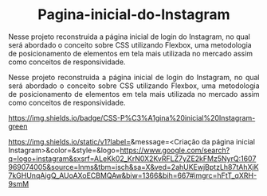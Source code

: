 <h1 align="center"> Pagina-inicial-do-Instagram </h1>

 Nesse projeto reconstruida a página inicial de login do Instagram, no qual será abordado o conceito sobre CSS utilizando Flexbox, uma metodologia de posicionamento de elementos em tela mais utilizada no mercado assim como conceitos de responsividade.
 
 <p align="justify"> Nesse projeto reconstruida a página inicial de login do Instagram, no qual será abordado o conceito sobre CSS utilizando Flexbox, uma metodologia de posicionamento de elementos em tela mais utilizada no mercado assim como conceitos de responsividade. </p>


https://img.shields.io/badge/CSS-P%C3%A1gina%20inicial%20Instagram-green

https://img.shields.io/static/v1?label=<CSS>&message=<Criação da página inicial Instagram>&color=<Green>&style=<for-the-badge>&logo=<https://www.google.com/search?q=logo+instagram&sxsrf=ALeKk02_KrN0X2KvRFLZ7yZE2kFMz5NyrQ:1607969074005&source=lnms&tbm=isch&sa=X&ved=2ahUKEwjBptzLh87tAhXjK7kGHUnqAigQ_AUoAXoECBMQAw&biw=1366&bih=667#imgrc=hFtT_qXRH-9smM>
 
